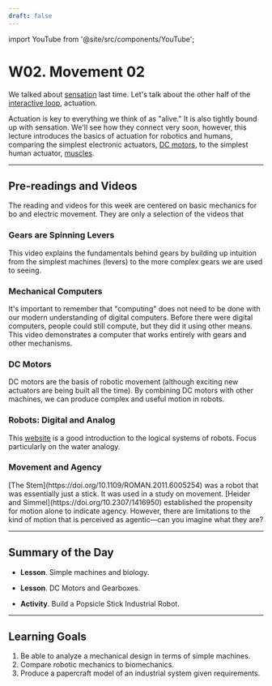 ```yaml
---
draft: false
---
```


import YouTube from '@site/src/components/YouTube';


# W02. Movement 02
We talked about [sensation](/docs/lectures/01.%20Movement/W02.%20Sensation%2001.md) last time. Let's talk about the other half of the [interactive loop](/teaching/lessons/agents), actuation.

Actuation is key to everything we think of as "alive." It is also tightly bound up with sensation. We'll see how they connect very soon, however, this lecture introduces the basics of actuation for robotics and humans, comparing the simplest electronic actuators, [DC motors](https://en.wikipedia.org/wiki/DC_motor), to the simplest human actuator, [muscles](https://en.wikipedia.org/wiki/Muscle).

---
## Pre-readings and Videos
The reading and videos for this week are centered on basic mechanics for bo and electric movement. They are only a selection of the videos that 

### Gears are Spinning Levers
<YouTube id="JOLtS4VUcvQ" />
This video explains the fundamentals behind gears by building up intuition from the simplest machines (levers) to the more complex gears we are used to seeing.

### Mechanical Computers
<YouTube id="s1i-dnAH9Y4" />
It's important to remember that "computing" does not need to be done with our modern understanding of digital computers. Before there were digital computers, people could still compute, but they did it using other means. This video demonstrates a computer that works entirely with gears and other mechanisms.

### DC Motors
<YouTube id="CWulQ1ZSE3c" />
DC motors are the basis of robotic movement (although exciting new actuators are being built all the time). By combining DC motors with other machines, we can produce complex and useful motion in robots.

### Robots: Digital and Analog
This [website](https://mind.ilstu.edu/curriculum/robots_digital_and_analog/index.html) is a good introduction to the logical systems of robots. Focus particularly on the water analogy.

### Movement and Agency
<YouTube id="VTNmLt7QX8E" />
[The Stem](https://doi.org/10.1109/ROMAN.2011.6005254) was a robot that was essentially just a stick. It was used in a study on movement. [Heider and Simmel](https://doi.org/10.2307/1416950) established the propensity for motion alone to indicate agency. However, there are limitations to the kind of motion that is perceived as agentic—can you imagine what they are?

---
## Summary of the Day


<!-- - **Lesson**. [Simple machines and biology](/teaching/lessons/biomechanics). -->
- **Lesson**. Simple machines and biology.
<!-- - **Lesson**. [DC Motors and Gearboxes](/teaching/lessons/gearboxes). -->
- **Lesson**. DC Motors and Gearboxes.
<!-- - **Activity**. [Build a Popsicle Stick Industrial Robot](/teaching/activities/pick-and-place). -->
- **Activity**. Build a Popsicle Stick Industrial Robot.

---
## Learning Goals
1. Be able to analyze a mechanical design in terms of simple machines.
2. Compare robotic mechanics to biomechanics.
3. Produce a papercraft model of an industrial system given requirements.
